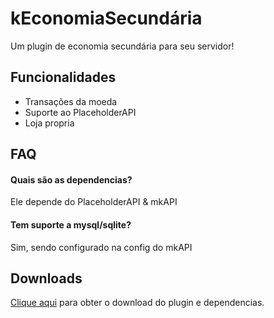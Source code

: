 
# kEconomiaSecundária

Um plugin de economia secundária para seu servidor!


## Funcionalidades

- Transações da moeda
- Suporte ao PlaceholderAPI
- Loja propria


## FAQ

#### Quais são as dependencias?

Ele depende do PlaceholderAPI & mkAPI

#### Tem suporte a mysql/sqlite?

Sim, sendo configurado na config do mkAPI


## Downloads

[Clique aqui](https://link-da-documentação) para obter o download do plugin e dependencias.

